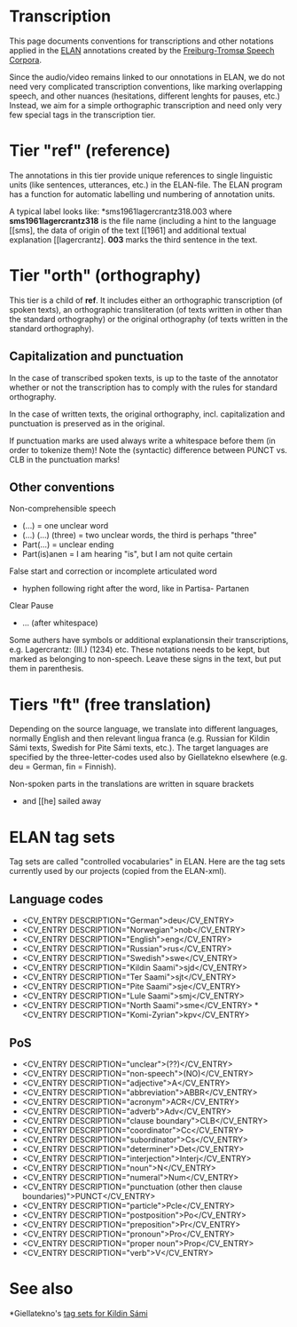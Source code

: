 # Transcription

This page documents conventions for transcriptions and other notations applied in the [ELAN](ELAN.html) annotations created by the [Freiburg-Tromsø Speech Corpora](freiburg.html).


Since the audio/video remains linked to our onnotations in ELAN, we do not need very complicated transcription conventions, like marking overlapping speech, and other nuances (hesitations, different lenghts for pauses, etc.) Instead, we aim for a simple orthographic transcription and need only very few special tags in the transcription tier.




# Tier "ref" (reference)


The annotations in this tier provide unique references to single linguistic units (like sentences, utterances, etc.) in the ELAN-file. The ELAN program has a function for automatic labelling und numbering of annotation units.


A typical label looks like:
*sms1961lagercrantz318.003
where **sms1961lagercrantz318** is the file name (including a hint to the language [[sms], the data of origin of the text [[1961] and additional textual explanation [[lagercrantz]. **003** marks the third sentence in the text.




# Tier "orth" (orthography)


This tier is a child of **ref**. It includes either an orthographic transcription (of spoken texts), an orthographic transliteration (of texts written in other than the standard orthography) or the original orthography (of texts written in the standard orthography).




## Capitalization and punctuation


In the case of transcribed spoken texts, is up to the taste of the annotator whether or not the transcription has to comply with the rules for standard orthography.


In the case of written texts, the original orthography, incl. capitalization and punctuation is preserved as in the original.


If punctuation marks are used always write a whitespace before them (in order to tokenize them)! Note the (syntactic) difference between PUNCT vs. CLB in the punctuation marks! 




## Other conventions 


Non-comprehensible speech

- (…) = one unclear word
- (…) (…) (three) = two unclear words, the third is perhaps "three"
- Part(…) = unclear ending
- Part(is)anen = I am hearing "is", but I am not quite certain


False start and correction or incomplete articulated word

- hyphen following right after the word, like in Partisa- Partanen


Clear Pause

- … (after whitespace)


Some authers have symbols or additional explanationsin their transcriptions, e.g. Lagercrantz: (Ill.) (1234) etc. These notations needs to be kept, but marked as belonging to non-speech. Leave these signs in the text, but put them in parenthesis.




# Tiers "ft" (free translation)


Depending on the source language, we translate into different languages, normally English and then relevant lingua franca (e.g. Russian for Kildin Sámi texts, Swedish for Pite Sámi texts, etc.). The target languages are specified by the three-letter-codes used also by Giellatekno elsewhere (e.g. deu = German, fin = Finnish).


Non-spoken parts in the translations are written in square brackets
* and [[he] sailed away




# ELAN tag sets


Tag sets are called "controlled vocabularies" in ELAN. Here are the tag sets currently used by our projects (copied from the ELAN-xml).


## Language codes

- <CV_ENTRY DESCRIPTION="German">deu</CV_ENTRY>
- <CV_ENTRY DESCRIPTION="Norwegian">nob</CV_ENTRY>
- <CV_ENTRY DESCRIPTION="English">eng</CV_ENTRY>
- <CV_ENTRY DESCRIPTION="Russian">rus</CV_ENTRY>
- <CV_ENTRY DESCRIPTION="Swedish">swe</CV_ENTRY>
- <CV_ENTRY DESCRIPTION="Kildin Saami">sjd</CV_ENTRY>
- <CV_ENTRY DESCRIPTION="Ter Saami">sjt</CV_ENTRY>
- <CV_ENTRY DESCRIPTION="Pite Saami">sje</CV_ENTRY>
- <CV_ENTRY DESCRIPTION="Lule Saami">smj</CV_ENTRY>
- <CV_ENTRY DESCRIPTION="North Saami">sme</CV_ENTRY>
*<CV_ENTRY DESCRIPTION="Komi-Zyrian">kpv</CV_ENTRY>


## PoS

- <CV_ENTRY DESCRIPTION="unclear">(??)</CV_ENTRY>
- <CV_ENTRY DESCRIPTION="non-speech">(NO)</CV_ENTRY>
- <CV_ENTRY DESCRIPTION="adjective">A</CV_ENTRY>
- <CV_ENTRY DESCRIPTION="abbreviation">ABBR</CV_ENTRY>
- <CV_ENTRY DESCRIPTION="acronym">ACR</CV_ENTRY>
- <CV_ENTRY DESCRIPTION="adverb">Adv</CV_ENTRY>
- <CV_ENTRY DESCRIPTION="clause boundary">CLB</CV_ENTRY>
- <CV_ENTRY DESCRIPTION="coordinator">Cc</CV_ENTRY>
- <CV_ENTRY DESCRIPTION="subordinator">Cs</CV_ENTRY>
- <CV_ENTRY DESCRIPTION="determiner">Det</CV_ENTRY>
- <CV_ENTRY DESCRIPTION="interjection">Interj</CV_ENTRY>
- <CV_ENTRY DESCRIPTION="noun">N</CV_ENTRY>
- <CV_ENTRY DESCRIPTION="numeral">Num</CV_ENTRY>
- <CV_ENTRY DESCRIPTION="punctuation (other then clause boundaries)">PUNCT</CV_ENTRY>
- <CV_ENTRY DESCRIPTION="particle">Pcle</CV_ENTRY>
- <CV_ENTRY DESCRIPTION="postposition">Po</CV_ENTRY>
- <CV_ENTRY DESCRIPTION="preposition">Pr</CV_ENTRY>
- <CV_ENTRY DESCRIPTION="pronoun">Pro</CV_ENTRY>
- <CV_ENTRY DESCRIPTION="proper noun">Prop</CV_ENTRY>
- <CV_ENTRY DESCRIPTION="verb">V</CV_ENTRY>




# See also
*Giellatekno's [tag sets for Kildin Sámi](/lang/sjd/docu-grammartags.eng.html)
